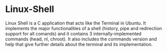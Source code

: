 # Linux-Shell
Linux Shell is a C application that acts like the Terminal in Ubuntu.
It implements the major functionalities of a shell (history, pipe and redirection support for all comands) and it contains 3 internally-implemented commands (head, nl, chroot).
It also includes the commands version and help that give further details about the terminal and its implementation.
